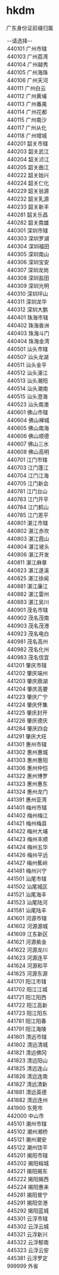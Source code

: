 # hkdm
广东身份证前缀归属

<option value="">--请选择--</option>
<option value="440101" data-id="0">440101&nbsp;广州市辖</option>
<option value="440103" data-id="0">440103&nbsp;广州荔湾</option>
<option value="440104" data-id="0">440104&nbsp;广州越秀</option>
<option value="440105" data-id="0">440105&nbsp;广州海珠</option>
<option value="440106" data-id="0">440106&nbsp;广州天河</option>
<option value="440111" data-id="0">440111&nbsp;广州白云</option>
<option value="440112" data-id="0">440112&nbsp;广州黄埔</option>
<option value="440113" data-id="0">440113&nbsp;广州番禺</option>
<option value="440114" data-id="0">440114&nbsp;广州花都</option>
<option value="440115" data-id="0">440115&nbsp;广州南沙</option>
<option value="440117" data-id="1">440117&nbsp;广州从化</option>
<option value="440118" data-id="0">440118&nbsp;广州增城</option>
<option value="440201" data-id="0">440201&nbsp;韶关市辖</option>
<option value="440203" data-id="0">440203&nbsp;韶关武江</option>
<option value="440204" data-id="0">440204&nbsp;韶关浈江</option>
<option value="440205" data-id="1">440205&nbsp;韶关曲江</option>
<option value="440222" data-id="1">440222&nbsp;韶关始兴</option>
<option value="440224" data-id="1">440224&nbsp;韶关仁化</option>
<option value="440229" data-id="1">440229&nbsp;韶关翁源</option>
<option value="440232" data-id="1">440232&nbsp;韶关乳源</option>
<option value="440233" data-id="1">440233&nbsp;韶关新丰</option>
<option value="440281" data-id="1">440281&nbsp;韶关乐昌</option>
<option value="440282" data-id="1">440282&nbsp;韶关南雄</option>
<option value="440301" data-id="0">440301&nbsp;深圳市辖</option>
<option value="440303" data-id="0">440303&nbsp;深圳罗湖</option>
<option value="440304" data-id="0">440304&nbsp;深圳福田</option>
<option value="440305" data-id="0">440305&nbsp;深圳南山</option>
<option value="440306" data-id="0">440306&nbsp;深圳宝安</option>
<option value="440307" data-id="0">440307&nbsp;深圳龙岗</option>
<option value="440308" data-id="0">440308&nbsp;深圳盐田</option>
<option value="440309" data-id="0">440309&nbsp;深圳光明</option>
<option value="440310" data-id="0">440310&nbsp;深圳坪山</option>
<option value="440311" data-id="0">440311&nbsp;深圳龙华</option>
<option value="440312" data-id="0">440312&nbsp;深圳大鹏</option>
<option value="440401" data-id="0">440401&nbsp;珠海市辖</option>
<option value="440402" data-id="0">440402&nbsp;珠海香洲</option>
<option value="440403" data-id="0">440403&nbsp;珠海斗门</option>
<option value="440404" data-id="0">440404&nbsp;珠海金湾</option>
<option value="440501" data-id="0">440501&nbsp;汕头市辖</option>
<option value="440507" data-id="0">440507&nbsp;汕头龙湖</option>
<option value="440511" data-id="0">440511&nbsp;汕头金平</option>
<option value="440512" data-id="0">440512&nbsp;汕头濠江</option>
<option value="440513" data-id="0">440513&nbsp;汕头潮阳</option>
<option value="440514" data-id="0">440514&nbsp;汕头潮南</option>
<option value="440515" data-id="0">440515&nbsp;汕头澄海</option>
<option value="440523" data-id="1">440523&nbsp;汕头南澳</option>
<option value="440601" data-id="0">440601&nbsp;佛山市辖</option>
<option value="440604" data-id="0">440604&nbsp;佛山禅城</option>
<option value="440605" data-id="0">440605&nbsp;佛山南海</option>
<option value="440606" data-id="0">440606&nbsp;佛山顺德</option>
<option value="440607" data-id="0">440607&nbsp;佛山三水</option>
<option value="440608" data-id="0">440608&nbsp;佛山高明</option>
<option value="440701" data-id="0">440701&nbsp;江门市辖</option>
<option value="440703" data-id="0">440703&nbsp;江门蓬江</option>
<option value="440704" data-id="0">440704&nbsp;江门江海</option>
<option value="440705" data-id="0">440705&nbsp;江门新会</option>
<option value="440781" data-id="0">440781&nbsp;江门台山</option>
<option value="440783" data-id="0">440783&nbsp;江门开平</option>
<option value="440784" data-id="0">440784&nbsp;江门鹤山</option>
<option value="440785" data-id="0">440785&nbsp;江门恩平</option>
<option value="440801" data-id="0">440801&nbsp;湛江市辖</option>
<option value="440802" data-id="0">440802&nbsp;湛江赤坎</option>
<option value="440803" data-id="0">440803&nbsp;湛江霞山</option>
<option value="440804" data-id="0">440804&nbsp;湛江坡头</option>
<option value="440806" data-id="0">440806&nbsp;湛江开发</option>
<option value="440811" data-id="0">440811&nbsp;湛江麻章</option>
<option value="440823" data-id="0">440823&nbsp;湛江遂溪</option>
<option value="440825" data-id="0">440825&nbsp;湛江徐闻</option>
<option value="440881" data-id="0">440881&nbsp;湛江廉江</option>
<option value="440882" data-id="0">440882&nbsp;湛江雷州</option>
<option value="440883" data-id="0">440883&nbsp;湛江吴川</option>
<option value="440901" data-id="0">440901&nbsp;茂名市辖</option>
<option value="440902" data-id="0">440902&nbsp;茂名茂南</option>
<option value="440903" data-id="0">440903&nbsp;茂名茂港</option>
<option value="440923" data-id="0">440923&nbsp;茂名电白</option>
<option value="440981" data-id="1">440981&nbsp;茂名高州</option>
<option value="440982" data-id="0">440982&nbsp;茂名化州</option>
<option value="440983" data-id="1">440983&nbsp;茂名信宜</option>
<option value="441201" data-id="0">441201&nbsp;肇庆市辖</option>
<option value="441202" data-id="0">441202&nbsp;肇庆端州</option>
<option value="441203" data-id="0">441203&nbsp;肇庆鼎湖</option>
<option value="441204" data-id="1">441204&nbsp;肇庆高要</option>
<option value="441223" data-id="1">441223&nbsp;肇庆广宁</option>
<option value="441224" data-id="1">441224&nbsp;肇庆怀集</option>
<option value="441225" data-id="1">441225&nbsp;肇庆封开</option>
<option value="441226" data-id="1">441226&nbsp;肇庆德庆</option>
<option value="441284" data-id="0">441284&nbsp;肇庆四会</option>
<option value="441291" data-id="0">441291&nbsp;肇庆大旺</option>
<option value="441301" data-id="0">441301&nbsp;惠州市辖</option>
<option value="441302" data-id="0">441302&nbsp;惠州惠城</option>
<option value="441303" data-id="0">441303&nbsp;惠州惠阳</option>
<option value="441306" data-id="0">441306&nbsp;惠州仲恺</option>
<option value="441322" data-id="0">441322&nbsp;惠州博罗</option>
<option value="441323" data-id="1">441323&nbsp;惠州惠东</option>
<option value="441324" data-id="1">441324&nbsp;惠州龙门</option>
<option value="441391" data-id="0">441391&nbsp;惠州亚湾</option>
<option value="441401" data-id="0">441401&nbsp;梅州市辖</option>
<option value="441402" data-id="1">441402&nbsp;梅州梅江</option>
<option value="441421" data-id="1">441421&nbsp;梅州梅县</option>
<option value="441422" data-id="1">441422&nbsp;梅州大埔</option>
<option value="441423" data-id="1">441423&nbsp;梅州丰顺</option>
<option value="441424" data-id="1">441424&nbsp;梅州五华</option>
<option value="441426" data-id="1">441426&nbsp;梅州平远</option>
<option value="441427" data-id="1">441427&nbsp;梅州蕉岭</option>
<option value="441481" data-id="1">441481&nbsp;梅州兴宁</option>
<option value="441501" data-id="0">441501&nbsp;汕尾市辖</option>
<option value="441502" data-id="0">441502&nbsp;汕尾城区</option>
<option value="441521" data-id="1">441521&nbsp;汕尾海丰</option>
<option value="441523" data-id="1">441523&nbsp;汕尾陆河</option>
<option value="441581" data-id="0">441581&nbsp;汕尾陆丰</option>
<option value="441601" data-id="0">441601&nbsp;河源市辖</option>
<option value="441602" data-id="0">441602&nbsp;河源源城</option>
<option value="441609" data-id="">441609&nbsp;江东新区</option>
<option value="441621" data-id="1">441621&nbsp;河源紫金</option>
<option value="441622" data-id="1">441622&nbsp;河源龙川</option>
<option value="441623" data-id="1">441623&nbsp;河源连平</option>
<option value="441624" data-id="1">441624&nbsp;河源和平</option>
<option value="441625" data-id="1">441625&nbsp;河源东源</option>
<option value="441701" data-id="0">441701&nbsp;阳江市辖</option>
<option value="441702" data-id="0">441702&nbsp;阳江江城</option>
<option value="441721" data-id="0">441721&nbsp;阳江阳西</option>
<option value="441722" data-id="0">441722&nbsp;阳江高新</option>
<option value="441723" data-id="0">441723&nbsp;阳江阳东</option>
<option value="441781" data-id="1">441781&nbsp;阳江阳春</option>
<option value="441791" data-id="0">441791&nbsp;阳江海陵</option>
<option value="441801" data-id="0">441801&nbsp;清远市辖</option>
<option value="441802" data-id="0">441802&nbsp;清远清城</option>
<option value="441821" data-id="1">441821&nbsp;清远佛冈</option>
<option value="441823" data-id="1">441823&nbsp;清远阳山</option>
<option value="441825" data-id="1">441825&nbsp;清远连山</option>
<option value="441826" data-id="1">441826&nbsp;清远连南</option>
<option value="441827" data-id="1">441827&nbsp;清远清新</option>
<option value="441881" data-id="1">441881&nbsp;清远英德</option>
<option value="441882" data-id="1">441882&nbsp;清远连州</option>
<option value="441900" data-id="0">441900&nbsp;东莞市</option>
<option value="442000" data-id="0">442000&nbsp;中山市</option>
<option value="445101" data-id="0">445101&nbsp;潮州市辖</option>
<option value="445102" data-id="0">445102&nbsp;潮州湘桥</option>
<option value="445121" data-id="1">445121&nbsp;潮州潮安</option>
<option value="445122" data-id="1">445122&nbsp;潮州饶平</option>
<option value="445201" data-id="0">445201&nbsp;揭阳市辖</option>
<option value="445202" data-id="0">445202&nbsp;揭阳榕城</option>
<option value="445221" data-id="0">445221&nbsp;揭阳揭东</option>
<option value="445222" data-id="1">445222&nbsp;揭阳揭西</option>
<option value="445224" data-id="1">445224&nbsp;揭阳惠来</option>
<option value="445281" data-id="1">445281&nbsp;揭阳普宁</option>
<option value="445291" data-id="0">445291&nbsp;揭阳空港</option>
<option value="445292" data-id="0">445292&nbsp;揭阳蓝城</option>
<option value="445301" data-id="0">445301&nbsp;云浮市辖</option>
<option value="445302" data-id="1">445302&nbsp;云浮云城</option>
<option value="445321" data-id="1">445321&nbsp;云浮新兴</option>
<option value="445322" data-id="1">445322&nbsp;云浮郁南</option>
<option value="445323" data-id="1">445323&nbsp;云浮云安</option>
<option value="445381" data-id="1">445381&nbsp;云浮罗定</option>
<option value="999999" data-id="0">999999&nbsp;外省</option>
